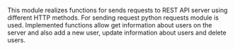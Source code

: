 This module realizes functions for sends requests to REST API server using different HTTP methods. For sending request python requests module is used. Implemented functions allow get information about users on the server and also add a new user, update information about users and delete users.
